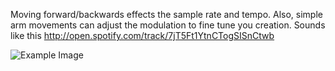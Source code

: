 Moving forward/backwards effects the sample rate and tempo. Also, simple arm movements can adjust the modulation to fine tune you creation. Sounds like this http://open.spotify.com/track/7jT5Ft1YtnCTogSISnCtwb

![Example Image](http://www.graphicboutique.co.uk/lab/images/RW-Vis_Voc-02-05.png "Example Image")
